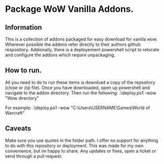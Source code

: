 # Package WoW Vanilla Addons.

## Information
This is a collection of addons packaged for easy download for vanilla wow.
Wherever possible the addons refer directly to their authors github respository.
Addionally, there is a deployement powershell script to relocate and configure the addons which require unpackaging.

## How to run.
All you need to do to run these items is download a copy of the repository (close or zip file).
Once you have downloaded, open up powershell and navigate to the addon directory.
Then run the following:
.\deploy.ps1 -wow "Wow directory"

For example:
.\deploy.ps1 -wow "C:\Users\USERNAME\Games\World of Warcraft"

## Caveats
Make sure you use quotes in the folder path.
I offer no support for anything to do with this repository or deployment. This was made for my own convenience, but im happy to share.
Any updates or fixes, open a ticket or send through a pull request.